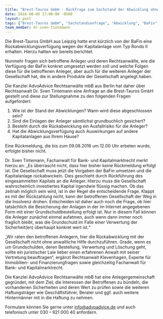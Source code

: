 ```yaml
---
title: "Brest-Tauros GmbH - Rückfrage zum Sachstand der Abwicklung ohne Antwort"
date: 2016-08-09 17:00:00 -0500
layout: post
tags: ["Brest-Tauros GmbH", "Sachstandsanfrage", "Abwicklung", "BaFin", "Anleger", "Sicherheit", "Anlagensicherung", "Ronda II", "Ronda I", "grundbuchliche Besicherung", "Haftung", "Rückmeldung", "Anlegergemeinschaft", "AdvoAdvice", "Dr. Tintemann", "Bank- und Kapitalmarktrecht"]
team_member: dr-sven-tintemann
---
```


Die Brest-Tauros GmbH aus Leipzig hatte erst kürzlich von der BaFin eine Rückabwicklungsverfügung wegen der Kapitalanlage vom Typ Rondo II erhalten. Hierzu hatten wir bereits berichtet.

Nunmehr fragen sich betroffene Anleger und deren Rechtsanwälte, wie die Verfügung der BaFin konkret umgesetzt werden soll und welche Folgen diese für die betroffenen Anleger, aber auch für die weiteren Anleger der Gesellschaft hat, die in andere Produkte der Gesellschaft angelegt haben.

Die Kanzlei AdvoAdvice Rechtsanwälte mbB aus Berlin hat daher über Rechtsanwalt Dr. Sven Tintemann eine Anfrage an die Brest-Tauros GmbH gestellt und diese zur Stellungnahme zu den folgenden Fragen aufgefordert:

1. Wie ist der Stand der Abwicklungen? Wann wird diese abgeschlossen sein?
2. Sind die Einlagen der Anleger sämtlichst grundbuchlich gesichert?
3. Besteht durch die Rückabwicklung ein Ausfallrisiko für die Anleger?
4. Hat die Abwicklungsverfügung auch Auswirkungen auf andere Kapitalanlagen aus Ihrem Hause?

Eine Rückmeldung, die bis zum 09.08.2016 um 12.00 Uhr erbeten wurde, erfolgte bisher nicht.

Dr. Sven Tintemann, Fachanwalt für Bank- und Kapitalmarktrecht merkt hierzu an: „Es überrascht nicht, dass hier bisher keine Rückmeldung erfolgt ist. Die Gesellschaft muss jetzt die Vorgaben der BaFin umsetzen und die Kapitalanlage rückabwickeln. Dies geschieht durch Rückführung des eingesammelten Kapitals an die Anleger. Hierzu muss die Gesellschaft wahrscheinlich investiertes Kapital irgendwie flüssig machen. Ob das zeitnah möglich sein wird, ist in der Regel die entscheidende Frage. Klappt es mit der Rückzahlung nicht, kann der betroffenen Gesellschaft der Weg in die Insolvenz drohen. Entscheiden ist daher auch noch die Frage, ob hier tatsächlich die Besicherung der Anlagen in der im Internet angegebenen Form mit einer Grundschuldbestellung erfolgt ist. Nur in diesem Fall können die Anleger zunächst einmal aufatmen, auch wenn dann immer noch fraglich bleibt, was die Grundschuld im Falle einer Verwertung der Sicherheit(en) überhaupt konkret wert ist.“

„Wir raten den betroffenen Anlegern, hier die Rückabwicklung mit der Gesellschaft nicht ohne anwaltliche Hilfe durchzuführen. Grade, wenn es um Grundschulden, deren Bestellung, Verwertung und Löschung geht, sollte ein juristischer Laie lieber einen erfahrenen Anwalt mit seiner Vertretung beauftragen“, ergänzt Rechtsanwalt Klevenhagen, Experte für Immobilien- und Finanzierungfragen sowie gleichzeitig Fachanwalt für Bank- und Kapitalmarktrecht.

Die Kanzlei AdvoAdvice Rechtsanwälte mbB hat eine Anlegergemeinschaft gegründet, mit dem Ziel, die Interessen der Betroffenen zu bündeln, die vorhandenen Sicherheiten und deren Wert zu prüfen sowie die weiteren Haftungsträger wie Geschäftsführer, Berater und ggf. auch weitere Hintermänner mit in die Haftung zu nehmen.

Formulare können Sie gerne unter [info@advoadvice.de](mailto:info@advoadvice.de "Link: mailto:info@advoadvice.de") und auch telefonisch unter 030 – 921 000 40 anfordern.

  

